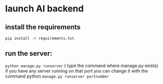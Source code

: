 # launch AI backend 

## install the requirements
`pip install -r requirements.txt`
## run the server: 
` python manage.py runserver `
( type the command where manage.py exists)
if you have any server running on that port you can change it with the command python 
`manage.py runserver portnumber`
 